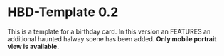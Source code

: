 # HBD-Template 0.2
This is a template for a birthday card. In this version an FEATURES an additional haunted halway scene has been added. **Only mobile portrait view is available.**
